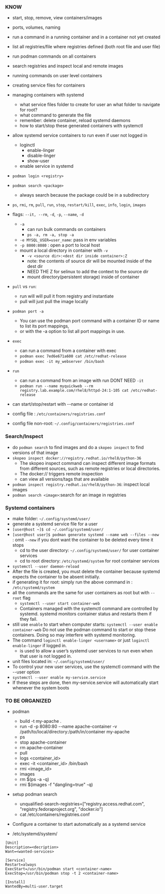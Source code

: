 ### KNOW
* start, stop, remove, view containers/images
* ports, volumes, naming
* run a command in a running container and in a container not yet created
* list all registries/file where registries defined (both root file and user file)
* run podman commands on all containers
* search registries and inspect local and remote images
* running commands on user level containers 
* creating service files for containers
* managing containers with systemd
    * what service files folder to create for user an what folder to navigate for root?
    * what command to generate the file
    * remember: delete container, reload systemd daemons
    * how to start/stop these generated containers with systemctl
* allow systemd service containers to run even if user not logged in
    * loginctl
        * enable-linger
        * disable-linger
        * show-user <username>
    * enable service in systemd



* `podman login <registry>`
* `podman search <package>`
    * always search because the package could be in a subdirectory

* `ps`, `rmi`, `rm`, `pull`, `run`, `stop`, `restart/kill`, `exec`, `info`, `login`, `images`
* flags: `--it, --rm`, `-d`, `-p`, `--name`, `-d`
    * `-a`
        * can run bulk commands on containers
        * `ps -a, rm -a, stop -a`
    * `-e MYSQL_USER=user_name`: pass in env variables
    * `-p 8000:8080` : open a port to local host
    * mount a local directory in container with `-v`
        * `-v <source dir>:<dest dir inside container>:Z`
        * note: the contents of source dir will be mounted inside of the dest dir
        * NEED THE Z for selinux to add the context to the source dir
        * mount directory(persistent storage) inside of container

* `pull` vs `run`: 
    * run will will pull it from registry and instantiate
    * pull will just pull the image locally

* `podman port -a`
    * You can use the podman port command with a container ID or name to list its port mappings,
    * or with the -a option to list all port mappings in use.

* `exec`
    * can run a command from a container with exec
    * `podman exec 7ed6e671a600 cat /etc/redhat-release`
    * `podman exec -it my_webserver /bin/bash`
* `run`
    * can run a command from an image with run DONT NEED `-it`
    * `podman run --name myquickweb --rm registry.lab.example.com/rhel8/httpd-24:1-105 cat /etc/redhat-release`





* can start/stop/restart with --name or container id
* config file : `/etc/containers/registries.conf`
* config file non-root: `~/.config/containers/registries.conf`

### Search/Inspect 
* do `podman search` to find images and do a `skopeo inspect` to find versions of that image
* `skopeo inspect docker://registry.redhat.io/rhel8/python-36`
    * The skopeo inspect command can inspect different image formats from different sources, such as remote registries or local directories. 
    * The docker:// triggers remote inspection
    * can view all versions/tags that are available
* `podman inspect registry.redhat.io/rhel8/python-36`: inspect local images
* `podman search <image>`:search for an image in registries


### Systemd containers
* make folder: `~/.config/systemd/user/`
* generate a systemd service file for a user
* `[user@host ~]$ cd ~/.config/systemd/user/` 
* `[user@host user]$ podman generate systemd --name web --files --new` : omit `--new` if you dont want the container to be 
deleted every time it stops
    * cd to the user directory: `~/.config/systemd/user/`  for user container services
    * cd to root directory: `/etc/systemd/system` for root container services
* `systemctl --user daemon-reload`
* After the file is created, you must delete the container because systemd expects the container to be absent initially.
* if generating it for root: simply run the above command in :  `/etc/systemd/system`
* all the commands are the same for user containers as root but with `--root` flag 
    * `systemctl --user start container-web`
    * Containers managed with the systemctl command are controlled by systemd. systemd monitors container status and restarts them if they fail.
* still use `enable` to start when computer starts: `systemctl --user enable container-web`
Do not use the podman command to start or stop these containers. Doing so may interfere with systemd monitoring.
* The command `loginctl enable-linger <username>` or just `loginctl enable-linger` if logged in. 
    * is used to allow a user’s systemd user services to run even when that user is not logged in.
* unit files located in: `~/.config/systemd/user/` 
* To control your new user services, use the systemctl command with the --user option
* `systemctl --user enable my-service.service`
* If these steps are done, then my-service.service will automatically start whenever the system boots




### TO BE ORGANIZED
* podman
    * build -t my-apache .
    * run -d -p 8080:80 --name apache-container -v /path/to/local/directory:/path/in/container my-apache
    * ps
    * stop apache-container
    * rm apache-container
    * pull <image>
    * logs <container_id>
    * exec -it <container_id> /bin/bash
    * rmi <image_id>
    * images
    * rm $(ps -a -q)
    * rmi $(images -f "dangling=true" -q)

* setup podman search
    * unqualified-search-registries=["registry.access.redhat.com", "registry.fedoraproject.org", "docker.io"]
    * cat /etc/containers/registries.conf

* Configure a container to start automatically as a systemd service
* /etc/systemd/system/<service-files>

```
[Unit]
Description=<decription>
Want=<wanted-services>

[Service]
Restart=always
ExecStart=/usr/bin/podman start <container-name>
ExecStop=/usr/bin/podman stop -t 2 <container-name>

[Install]
WantedBy=multi-user.target
```

